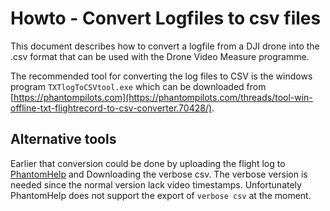 # Howto - Convert Logfiles to csv files
This document describes how to convert a logfile from a DJI drone into the .csv format that can be used with the Drone Video Measure programme.

The recommended tool for converting the log files to CSV is the windows program `TXTlogToCSVtool.exe` which can be downloaded from
[https://phantompilots.com](https://phantompilots.com/threads/tool-win-offline-txt-flightrecord-to-csv-converter.70428/).

## Alternative tools
Earlier that conversion could be done by uploading the flight log to [PhantomHelp](https://www.phantomhelp.com/LogViewer/Upload/) and Downloading the verbose csv. The verbose version is needed since the normal version lack video timestamps. Unfortunately PhantomHelp does not support the export of `verbose csv` at the moment.
